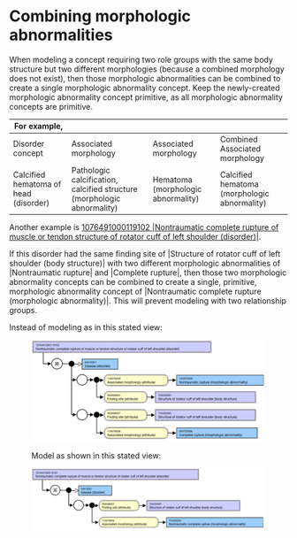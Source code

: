 # Combining morphologic abnormalities

When modeling a concept requiring two role groups with the same body structure but two different morphologies (because a combined morphology does not exist), then those morphologic abnormalities can be combined to create a single morphologic abnormality concept. Keep the newly-created morphologic abnormality concept primitive, as all morphologic abnormality concepts are primitive.   

| For example, |   |   |   |
|---|---|---|---|
| Disorder concept | Associated morphology | Associated morphology | Combined Associated morphology |
| Calcified hematoma of head (disorder) | Pathologic calcification, calcified structure (morphologic abnormality) | Hematoma (morphologic abnormality) | Calcified hematoma (morphologic abnormality) |

  

Another example is [1076491000119102 |Nontraumatic complete rupture of muscle or tendon structure of rotator cuff of left shoulder (disorder)|](http://snomed.info/id/1076491000119102).

If this disorder had the same finding site of |Structure of rotator cuff of left shoulder (body structure)| with two different morphologic abnormalities of |Nontraumatic rupture| and |Complete rupture|, then those two morphologic abnormality concepts can be combined to create a single, primitive, morphologic abnormality concept of |Nontraumatic complete rupture (morphologic abnormality)|. This will prevent modeling with two relationship groups. 

Instead of modeling as in this stated view: 

<figure><img src="images/174690535.png" alt="" title=""><figcaption><p>Model as shown in this stated view:</p></figcaption></figure>

  

  

  

  

  

  

  

  

  

  

  

  

  

  

  

<figure><img src="images/174690536.png" alt="" title=""></figure>
